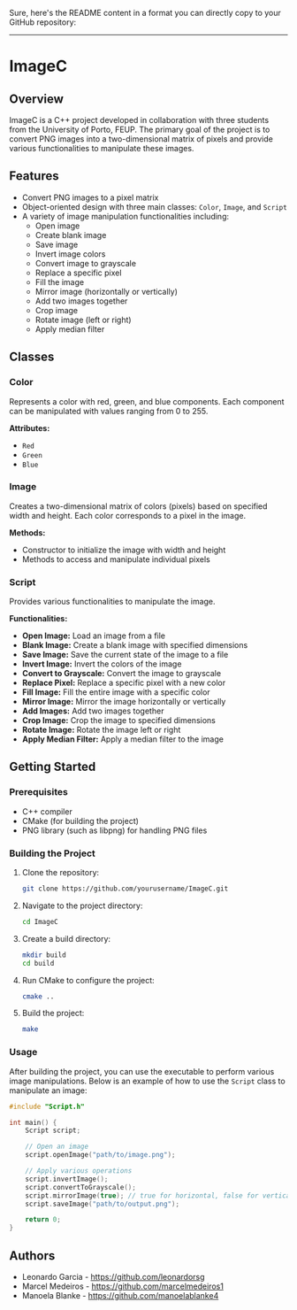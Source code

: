 Sure, here's the README content in a format you can directly copy to your GitHub repository:

---

# ImageC

## Overview

ImageC is a C++ project developed in collaboration with three students from the University of Porto, FEUP. The primary goal of the project is to convert PNG images into a two-dimensional matrix of pixels and provide various functionalities to manipulate these images.

## Features

- Convert PNG images to a pixel matrix
- Object-oriented design with three main classes: `Color`, `Image`, and `Script`
- A variety of image manipulation functionalities including:
  - Open image
  - Create blank image
  - Save image
  - Invert image colors
  - Convert image to grayscale
  - Replace a specific pixel
  - Fill the image
  - Mirror image (horizontally or vertically)
  - Add two images together
  - Crop image
  - Rotate image (left or right)
  - Apply median filter

## Classes

### Color

Represents a color with red, green, and blue components. Each component can be manipulated with values ranging from 0 to 255.

**Attributes:**
- `Red`
- `Green`
- `Blue`

### Image

Creates a two-dimensional matrix of colors (pixels) based on specified width and height. Each color corresponds to a pixel in the image.

**Methods:**
- Constructor to initialize the image with width and height
- Methods to access and manipulate individual pixels

### Script

Provides various functionalities to manipulate the image.

**Functionalities:**
- **Open Image:** Load an image from a file
- **Blank Image:** Create a blank image with specified dimensions
- **Save Image:** Save the current state of the image to a file
- **Invert Image:** Invert the colors of the image
- **Convert to Grayscale:** Convert the image to grayscale
- **Replace Pixel:** Replace a specific pixel with a new color
- **Fill Image:** Fill the entire image with a specific color
- **Mirror Image:** Mirror the image horizontally or vertically
- **Add Images:** Add two images together
- **Crop Image:** Crop the image to specified dimensions
- **Rotate Image:** Rotate the image left or right
- **Apply Median Filter:** Apply a median filter to the image

## Getting Started

### Prerequisites

- C++ compiler
- CMake (for building the project)
- PNG library (such as libpng) for handling PNG files

### Building the Project

1. Clone the repository:
   ```sh
   git clone https://github.com/yourusername/ImageC.git
   ```
2. Navigate to the project directory:
   ```sh
   cd ImageC
   ```
3. Create a build directory:
   ```sh
   mkdir build
   cd build
   ```
4. Run CMake to configure the project:
   ```sh
   cmake ..
   ```
5. Build the project:
   ```sh
   make
   ```

### Usage

After building the project, you can use the executable to perform various image manipulations. Below is an example of how to use the `Script` class to manipulate an image:

```cpp
#include "Script.h"

int main() {
    Script script;

    // Open an image
    script.openImage("path/to/image.png");

    // Apply various operations
    script.invertImage();
    script.convertToGrayscale();
    script.mirrorImage(true); // true for horizontal, false for vertical
    script.saveImage("path/to/output.png");

    return 0;
}
```

## Authors
- Leonardo Garcia - https://github.com/leonardorsg
- Marcel Medeiros - https://github.com/marcelmedeiros1
- Manoela Blanke - https://github.com/manoelablanke4

